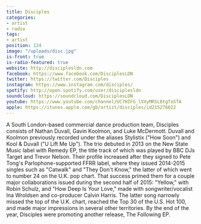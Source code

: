 ```yaml
---
title: Disciples
categories:
- artist
- radio
tags:
- artist
position: 124
image: "/uploads/disc.jpg"
is-front: true
is-radio-featured: true
website: http://disciplesldn.com
facebook: https://www.facebook.com/DisciplesLDN
twitter: https://twitter.com/Disciples
instagram: https://www.instagram.com/disciples/
spotify: http://open.spotify.com/user/disciplesldn
soundcloud: https://soundcloud.com/DisciplesLDN
youtube: https://www.youtube.com/channel/UC7HIFG_lVXyMRSL8tgToSTA
apple: https://itunes.apple.com/gb/artist/disciples/id215276022
---
```


A South London-based commercial dance production team, Disciples consists of Nathan Duvall, Gavin Koolmon, and Luke McDermott. Duvall and Koolmon previously recorded under the aliases Stylistix ("How Soon") and Kool & Duvall ("U Lift Me Up"). The trio debuted in 2013 on the New State Music label with Remedy EP, the title track of which was played by BBC DJs Target and Trevor Nelson. Their profile increased after they signed to Pete Tong's Parlophone-supported FFRR label, where they issued 2014-2015 singles such as "Catwalk" and "They Don't Know," the latter of which went to number 24 on the U.K. pop chart. That success primed them for a couple major collaborations issued during the second half of 2015: "Yellow," with Robin Schulz, and "How Deep Is Your Love," made with songwriter/vocalist Ina Wroldsen and co-producer Calvin Harris. The latter song narrowly missed the top of the U.K. chart, reached the Top 30 of the U.S. Hot 100, and made major impressions in several other territories. By the end of the year, Disciples were promoting another release, The Following EP.